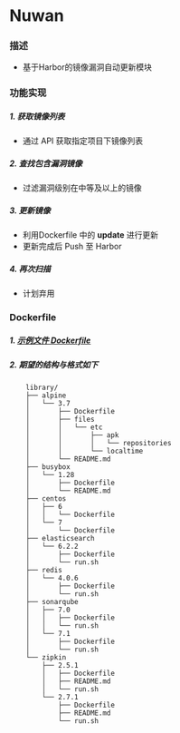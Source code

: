 # Nuwan

### 描述
- 基于Harbor的镜像漏洞自动更新模块


### 功能实现
##### 1. 获取镜像列表
  - 通过 API 获取指定项目下镜像列表

##### 2. 查找包含漏洞镜像
  - 过滤漏洞级别在中等及以上的镜像

##### 3. 更新镜像
  - 利用Dockerfile 中的 **update** 进行更新
  - 更新完成后 Push 至 Harbor

##### 4. 再次扫描
  - 计划弃用

### Dockerfile

##### 1. [示例文件 Dockerfile](https://github.com/Statemood/dockerfiles/tree/master/Dockerfiles)

##### 2. 期望的结构与格式如下

        library/
        ├── alpine
        │   └── 3.7
        │       ├── Dockerfile
        │       ├── files
        │       │   └── etc
        │       │       ├── apk
        │       │       │   └── repositories
        │       │       └── localtime
        │       └── README.md
        ├── busybox
        │   └── 1.28
        │       ├── Dockerfile
        │       └── README.md
        ├── centos
        │   ├── 6
        │   │   └── Dockerfile
        │   └── 7
        │       └── Dockerfile
        ├── elasticsearch
        │   └── 6.2.2
        │       ├── Dockerfile
        │       └── run.sh
        ├── redis
        │   └── 4.0.6
        │       ├── Dockerfile
        │       └── run.sh
        ├── sonarqube
        │   ├── 7.0
        │   │   ├── Dockerfile
        │   │   └── run.sh
        │   └── 7.1
        │       ├── Dockerfile
        │       └── run.sh
        └── zipkin
            ├── 2.5.1
            │   ├── Dockerfile
            │   ├── README.md
            │   └── run.sh
            └── 2.7.1
                ├── Dockerfile
                ├── README.md
                └── run.sh